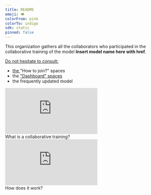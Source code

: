 ```yaml
---
title: README
emoji: 👁
colorFrom: pink
colorTo: indigo
sdk: static
pinned: false
---
```


<p class="lg:col-span-3">
	This organization gathers all the collaborators who participated in the collaborative training of the model <b>Insert model name here with href</b>. <br>
</p>
<p class="lg:col-span-3">

</p>
<a href="https://spacy.io/" class="block overflow-hidden group">
	Do not hesitate to consult:
    <!-- TODO: add the links -->
<ul>
    <li> the <a class="underline" >"How to join?" spaces</a></li>
    <li> the <a href="https://huggingface.co/spaces/training-transformers-together/Dashboard" class="underline" >"Dashboard"  spaces </a></li>
    <li> the frequently updated <a class="underline" >model</a></li>
</ul>
</a>

<a class="block overflow-hidden">
	<div
		class="w-full h-40 mb-2 bg-gray-900 group-hover:bg-gray-850 rounded-lg flex items-start justify-start overflow-hidden"
	>
	<iframe src="https://www.youtube.com/embed/v8ShbLasRF8" allow="accelerometer; autoplay; encrypted-media; gyroscope; picture-in-picture" allowfullscreen="" frameborder="0"></iframe>
	<div href="https://www.youtube.com/watch?v=v8ShbLasRF8&t=6s" class="underline">What is a collaborative training?</div>
    </div>
</a>
<a class="block overflow-hidden group">
	<div
		class="w-full h-40 mb-2 bg-gray-900 group-hover:bg-gray-850 rounded-lg flex items-start justify-start overflow-hidden"
	>
	<iframe src="https://www.youtube.com/embed/zdVsg5zsGdc" allow="accelerometer; autoplay; encrypted-media; gyroscope; picture-in-picture" allowfullscreen="" frameborder="0"></iframe>
	</div>
	<div href="https://www.youtube.com/watch?v=zdVsg5zsGdc" class="underline">How does it work?</div>
</a>
